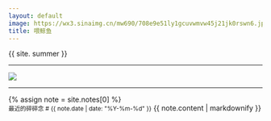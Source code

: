 ```yaml
---
layout: default
image: https://wx3.sinaimg.cn/mw690/708e9e51ly1gcuvwmvw45j21jk0rswn6.jpg
title: 喂鲸鱼
---
```


<p>{{ site. summer }}</p>
<hr >
<img src="https://wx3.sinaimg.cn/mw690/708e9e51ly1gcuvwmvw45j21jk0rswn6.jpg">
<hr >
{% assign note = site.notes[0] %}
<div class="aside">
  <small>最近的碎碎念 # {{ note.date | date: "%Y-%m-%d" }}</small>
  {{ note.content | markdownify }}
</div>